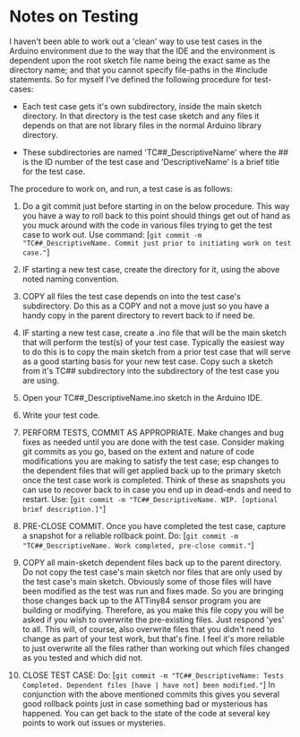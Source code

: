 Notes on Testing
========================================

I haven't been able to work out a 'clean' way to use test cases in the Arduino environment due to the way that the IDE and the environment is dependent upon the root sketch file name being the exact same as the directory name; and that you cannot specify file-paths in the #include statements. So for myself I've defined the following procedure for test-cases:

   * Each test case gets it's own subdirectory, inside the main sketch directory. In that directory is the test case sketch and any files it depends on that are not library files in the normal Arduino library directory.

   * These subdirectories are named 'TC##_DescriptiveName' where the ## is the ID number of the test case and 'DescriptiveName' is a brief title for the test case.

The procedure to work on, and run, a test case is as follows:

   1. Do a git commit just before starting in on the below procedure. This way you have a way to roll back to this point should things get out of hand as you muck around with the code in various files trying to get the test case to work out. Use command: [`git commit -m "TC##_DescriptiveName. Commit just prior to initiating work on test case."`]

   1. IF starting a new test case, create the directory for it, using the above noted naming convention.

   1. COPY all files the test case depends on into the test case's subdirectory. Do this as a COPY and not a move just so you have a handy copy in the parent directory to revert back to if need be.

   1. IF starting a new test case, create a .ino file that will be the main sketch that will perform the test(s) of your test case. Typically the easiest way to do this is to copy the main sketch from a prior test case that will serve as a good starting basis for your new test case. Copy such a sketch from it's TC## subdirectory into the subdirectory of the test case you are using.

   1. Open your TC##_DescriptiveName.ino sketch in the Arduino IDE.

   1. Write your test code.

   1. PERFORM TESTS, COMMIT AS APPROPRIATE. Make changes and bug fixes as needed until you are done with the test case. Consider making git commits as you go, based on the extent and nature of code modifications you are making to satisfy the test case; esp changes to the dependent files that will get applied back up to the primary sketch once the test case work is completed. Think of these as snapshots you can use to recover back to in case you end up in dead-ends and need to restart. Use: [`git commit -m "TC##_DescriptiveName. WIP. [optional brief description.]"`]

   1. PRE-CLOSE COMMIT. Once you have completed the test case, capture a snapshot for a reliable rollback point. Do: [`git commit -m "TC##_DescriptiveName. Work completed, pre-close commit."`]

   1. COPY all main-sketch dependent files back up to the parent directory. Do not copy the test case's main sketch nor files that are only used by the test case's main sketch. Obviously some of those files will have been modified as the test was run and fixes made. So you are bringing those changes back up to the ATTiny84 sensor program you are building or modifying. Therefore, as you make this file copy you will be asked if you wish to overwrite the pre-existing files. Just respond 'yes' to all. This will, of course, also overwrite files that you didn't need to change as part of your test work, but that's fine. I feel it's more reliable to just overwrite all the files rather than working out which files changed as you tested and which did not.

   1. CLOSE TEST CASE: Do: [`git commit -m "TC##_DescriptiveName: Tests Completed. Dependent files [have | have not] been modified."`] In conjunction with the above mentioned commits this gives you several good rollback points just in case something bad or mysterious has happened. You can get back to the state of the code at several key points to work out issues or mysteries.

